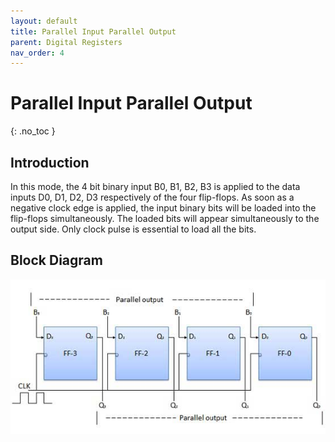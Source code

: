```yaml
---
layout: default
title: Parallel Input Parallel Output
parent: Digital Registers
nav_order: 4
---
```


# Parallel Input Parallel Output
{: .no_toc }




## Introduction
 
In this mode, the 4 bit binary input B0, B1, B2, B3 is applied to the data inputs D0, D1, D2, D3 respectively of the four flip-flops. 
As soon as a negative clock edge is applied, the input binary bits will be loaded into the flip-flops simultaneously. 
The loaded bits will appear simultaneously to the output side. 
Only clock pulse is essential to load all the bits.



## Block Diagram


<div style="text-align:center"><img src="/assets/images/pipo_blockdiagram.jpg" /></div>

